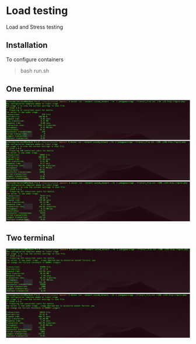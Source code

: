 # Load testing
Load and Stress testing

## Installation
To configure containers
> bash run.sh

## One terminal
![REPS 10 concurrency 25](/images/r10c25.png)
![REPS 100 concurrency 100](/images/r100c100.png)
![REPS 300 concurrency 255](/images/r300c255.png)

## Two terminal
![Terminal 1 REPS 300 Concurrency 255](/images/t1r300c255.png)
![Terminal 2 REPS 300 Concurrency 255](/images/t2r300c255.png)